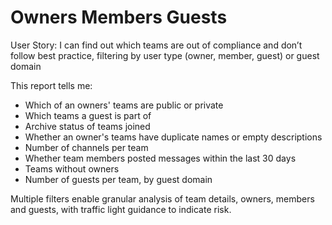 # Owners Members Guests
User Story: I can find out which teams are out of compliance and don’t follow best practice, filtering by user type (owner, member, guest) or guest domain

This report tells me:

- Which of an owners' teams are public or private
- Which teams a guest is part of 
- Archive status of teams joined 
- Whether an owner's teams have duplicate names or empty descriptions
- Number of channels per team
- Whether team members posted messages within the last 30 days
- Teams without owners
- Number of guests per team, by guest domain

Multiple filters enable granular analysis of team details, owners, members and guests, with traffic light guidance to indicate risk.
